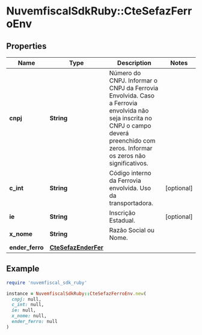 # NuvemfiscalSdkRuby::CteSefazFerroEnv

## Properties

| Name | Type | Description | Notes |
| ---- | ---- | ----------- | ----- |
| **cnpj** | **String** | Número do CNPJ.  Informar o CNPJ da Ferrovia Envolvida. Caso a Ferrovia envolvida não seja inscrita no CNPJ o campo deverá preenchido com zeros.  Informar os zeros não significativos. |  |
| **c_int** | **String** | Código interno da Ferrovia envolvida.  Uso da transportadora. | [optional] |
| **ie** | **String** | Inscrição Estadual. | [optional] |
| **x_nome** | **String** | Razão Social ou Nome. |  |
| **ender_ferro** | [**CteSefazEnderFer**](CteSefazEnderFer.md) |  |  |

## Example

```ruby
require 'nuvemfiscal_sdk_ruby'

instance = NuvemfiscalSdkRuby::CteSefazFerroEnv.new(
  cnpj: null,
  c_int: null,
  ie: null,
  x_nome: null,
  ender_ferro: null
)
```

